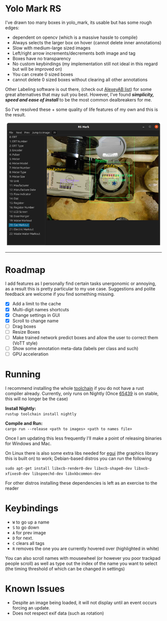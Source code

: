 # Yolo Mark RS

I've drawn too many boxes in yolo_mark, its usable but has some rough edges:

- dependent on opencv (which is a massive hassle to compile)
- Always selects the larger box on hover (cannot delete inner annotations)
- Slow with medium-large sized images
- Left/right arrow increments/decrements both image and tag
- Boxes have no transparency
- No custom keybindings (my implementation still not ideal in this regard but will be improved on)
- You can create 0 sized boxes
- cannot delete 0 sized boxes without clearing all other annotations

Other Labeling software is out there, (check out 
[AlexeyAB list](https://github.com/AlexeyAB/darknet#how-to-mark-bounded-boxes-of-objects-and-create-annotation-files)) 
for some great alternatives that may suit you best. However, I've found
*__simplicity, speed and ease of install__* to be the most common dealbreakers for me.


So I've resolved these + some quality of life features of my own and this is the result.

![img.png](img.png)

---

# Roadmap

I add features as I personally find certain tasks unergonomic or annoying, as a result this is pretty particular to my
use case. Suggestions and polite feedback are welcome if you find something missing.

- [x] Add a limit to the cache
- [x] Multi-digit names shortcuts
- [x] Change settings in GUI
- [X] Scroll to change name
- [ ] Drag boxes
- [ ] Resize Boxes
- [ ] Make trained network predict boxes and allow the user to correct them (VoTT style)
- [ ] Show some annotation meta-data (labels per class and such)
- [ ] GPU acceleration

# Running

I recommend installing the whole [toolchain](https://rustup.rs/) if you do not have a rust compiler already. Currently,
only runs on Nightly (Once [65439](https://github.com/rust-lang/rust/issues/65439) is on stable, this will no longer be
the case)

__Install Nightly:__\
`rustup toolchain install nightly`

__Compile and Run:__\
`cargo run --release <path to images> <path to names file>`

Once I am updating this less frequently I'll make a point of releasing binaries for Windows and Mac.

On Linux there is also some extra libs needed for [egui](https://github.com/emilk/egui) (the graphics library this is
built on) to work; Debian-based distros you can run the following

`sudo apt-get install libxcb-render0-dev libxcb-shape0-dev libxcb-xfixes0-dev libspeechd-dev libxkbcommon-dev`

For other distros installing these dependencies is left as an exercise to the reader

# Keybindings

- `W` to go up a name
- `S` to go down
- `A` for prev image
- `D` for next.
- `C` clears all tags
- `R` removes the one you are currently hovered over (highlighted in white)

You can also scroll names with mousewheel (or however you poor trackpad people scroll)
as well as type out the index of the name you want to select (the timing threshold of which can be changed in settings)

# Known Issues

- Despite an image being loaded, it will not display until an event occurs forcing an update.
- Does not respect exif data (such as rotation)

